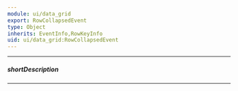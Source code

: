 ```yaml
---
module: ui/data_grid
export: RowCollapsedEvent
type: Object
inherits: EventInfo,RowKeyInfo
uid: ui/data_grid:RowCollapsedEvent
---
```

---
##### shortDescription
<!-- Description goes here -->

---
<!-- Description goes here -->